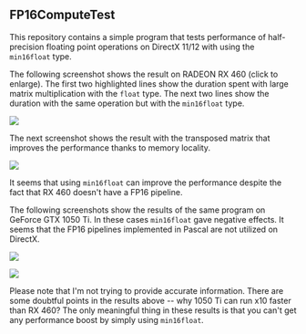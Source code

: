 FP16ComputeTest
---------------

This repository contains a simple program that tests performance of
half-precision floating point operations on DirectX 11/12 with using the
`min16float` type.

The following screenshot shows the result on RADEON RX 460 (click to enlarge).
The first two highlighted lines show the duration spent with large matrix
multiplication with the `float` type. The next two lines show the duration with
the same operation but with the `min16float` type.

<a href="https://i.imgur.com/HjnLkiz.png"><img src="https://i.imgur.com/HjnLkizl.jpg" /></a>

The next screenshot shows the result with the transposed matrix that improves
the performance thanks to memory locality.

<a href="https://i.imgur.com/uFB0b8o.png"><img src="https://i.imgur.com/uFB0b8ol.jpg" /></a>

It seems that using `min16float` can improve the performance despite the fact
that RX 460 doesn't have a FP16 pipeline.

The following screenshots show the results of the same program on GeForce GTX
1050 Ti. In these cases `min16float` gave negative effects. It seems that the
FP16 pipelines implemented in Pascal are not utilized on DirectX.

<a href="https://i.imgur.com/oUxskUA.png"><img src="https://i.imgur.com/oUxskUAl.jpg" /></a>

<a href="https://i.imgur.com/4D0pFtb.png"><img src="https://i.imgur.com/4D0pFtbl.jpg" /></a>

Please note that I'm not trying to provide accurate information. There are some
doubtful points in the results above -- why 1050 Ti can run x10 faster than RX
460? The only meaningful thing in these results is that you can't get any
performance boost by simply using `min16float`.
